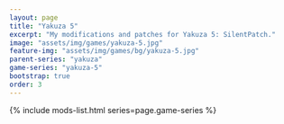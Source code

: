```yaml
---
layout: page
title: "Yakuza 5"
excerpt: "My modifications and patches for Yakuza 5: SilentPatch."
image: "assets/img/games/yakuza-5.jpg"
feature-img: "assets/img/games/bg/yakuza-5.jpg"
parent-series: "yakuza"
game-series: "yakuza-5"
bootstrap: true
order: 3
---
```


{% include mods-list.html series=page.game-series %}
